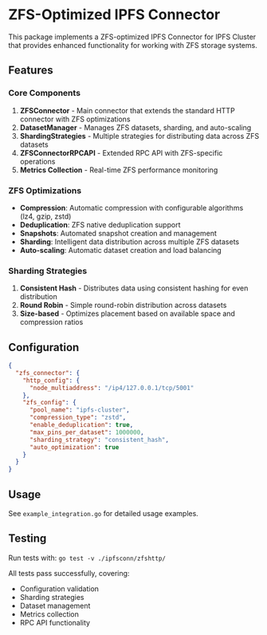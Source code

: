 # ZFS-Optimized IPFS Connector

This package implements a ZFS-optimized IPFS Connector for IPFS Cluster that provides enhanced functionality for working with ZFS storage systems.

## Features

### Core Components

1. **ZFSConnector** - Main connector that extends the standard HTTP connector with ZFS optimizations
2. **DatasetManager** - Manages ZFS datasets, sharding, and auto-scaling
3. **ShardingStrategies** - Multiple strategies for distributing data across ZFS datasets
4. **ZFSConnectorRPCAPI** - Extended RPC API with ZFS-specific operations
5. **Metrics Collection** - Real-time ZFS performance monitoring

### ZFS Optimizations

- **Compression**: Automatic compression with configurable algorithms (lz4, gzip, zstd)
- **Deduplication**: ZFS native deduplication support
- **Snapshots**: Automated snapshot creation and management
- **Sharding**: Intelligent data distribution across multiple ZFS datasets
- **Auto-scaling**: Automatic dataset creation and load balancing

### Sharding Strategies

1. **Consistent Hash** - Distributes data using consistent hashing for even distribution
2. **Round Robin** - Simple round-robin distribution across datasets
3. **Size-based** - Optimizes placement based on available space and compression ratios

## Configuration

```json
{
  "zfs_connector": {
    "http_config": {
      "node_multiaddress": "/ip4/127.0.0.1/tcp/5001"
    },
    "zfs_config": {
      "pool_name": "ipfs-cluster",
      "compression_type": "zstd",
      "enable_deduplication": true,
      "max_pins_per_dataset": 1000000,
      "sharding_strategy": "consistent_hash",
      "auto_optimization": true
    }
  }
}
```

## Usage

See `example_integration.go` for detailed usage examples.

## Testing

Run tests with: `go test -v ./ipfsconn/zfshttp/`

All tests pass successfully, covering:
- Configuration validation
- Sharding strategies
- Dataset management
- Metrics collection
- RPC API functionality